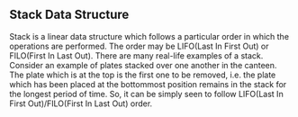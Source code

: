 ## Stack Data Structure
Stack is a linear data structure which follows a particular order in which the operations are performed. The order may be LIFO(Last In First Out) or FILO(First In Last Out).
There are many real-life examples of a stack. Consider an example of plates stacked over one another in the canteen. 
 The plate which is at the top is the first one to be removed, i.e. the plate which has been placed at the bottommost position remains in the stack for the longest period of time. So, it can be simply seen to follow LIFO(Last In First Out)/FILO(First In Last Out) order.
